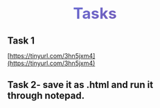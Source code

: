 # Tasks

## Task 1
[https://tinyurl.com/3hn5jxm4](https://tinyurl.com/3hn5jxm4)

## Task 2- save it as .html and run it through notepad.
<!DOCTYPE html>
<html lang="en">
<head>
    <meta charset="UTF-8">
    <meta name="viewport" content="width=device-width, initial-scale=1.0">
    <title>Interactive Quiz App</title>
    <style>
        * {
            margin: 0;
            padding: 0;
            box-sizing: border-box;
        }

        body {
            font-family: 'Segoe UI', Tahoma, Geneva, Verdana, sans-serif;
            background: linear-gradient(135deg, #667eea 0%, #764ba2 100%);
            min-height: 100vh;
            display: flex;
            justify-content: center;
            align-items: center;
            padding: 20px;
        }

        .container {
            background: white;
            border-radius: 15px;
            box-shadow: 0 20px 40px rgba(0, 0, 0, 0.1);
            padding: 40px;
            max-width: 800px;
            width: 100%;
            animation: fadeIn 0.5s ease-in;
        }

        @keyframes fadeIn {
            from { opacity: 0; transform: translateY(20px); }
            to { opacity: 1; transform: translateY(0); }
        }

        h1 {
            text-align: center;
            color: #333;
            margin-bottom: 30px;
            font-size: 2.5em;
            background: linear-gradient(135deg, #667eea, #764ba2);
            -webkit-background-clip: text;
            -webkit-text-fill-color: transparent;
            background-clip: text;
        }

        .quiz-container {
            display: block;
        }

        .question-container {
            margin-bottom: 30px;
            padding: 25px;
            background: #f8f9fa;
            border-radius: 10px;
            border-left: 5px solid #667eea;
            transition: transform 0.2s ease;
        }

        .question-container:hover {
            transform: translateX(5px);
        }

        .question {
            font-size: 1.2em;
            font-weight: 600;
            color: #333;
            margin-bottom: 15px;
        }

        .options {
            display: grid;
            gap: 10px;
        }

        .option {
            display: flex;
            align-items: center;
            padding: 12px 15px;
            background: white;
            border: 2px solid #e9ecef;
            border-radius: 8px;
            cursor: pointer;
            transition: all 0.3s ease;
            position: relative;
        }

        .option:hover {
            border-color: #667eea;
            background: #f0f4ff;
        }

        .option input[type="radio"] {
            margin-right: 12px;
            transform: scale(1.2);
        }

        .option label {
            cursor: pointer;
            font-weight: 500;
            color: #555;
        }

        .option.selected {
            border-color: #667eea;
            background: #f0f4ff;
            box-shadow: 0 2px 10px rgba(102, 126, 234, 0.2);
        }

        .submit-btn {
            background: linear-gradient(135deg, #667eea, #764ba2);
            color: white;
            border: none;
            padding: 15px 40px;
            font-size: 1.1em;
            font-weight: 600;
            border-radius: 50px;
            cursor: pointer;
            display: block;
            margin: 30px auto;
            transition: all 0.3s ease;
            box-shadow: 0 4px 15px rgba(102, 126, 234, 0.3);
        }

        .submit-btn:hover {
            transform: translateY(-2px);
            box-shadow: 0 6px 20px rgba(102, 126, 234, 0.4);
        }

        .submit-btn:active {
            transform: translateY(0);
        }

        .results {
            display: none;
            text-align: center;
            animation: slideIn 0.5s ease-out;
        }

        @keyframes slideIn {
            from { opacity: 0; transform: translateY(30px); }
            to { opacity: 1; transform: translateY(0); }
        }

        .score {
            font-size: 2.5em;
            font-weight: bold;
            margin: 20px 0;
            background: linear-gradient(135deg, #667eea, #764ba2);
            -webkit-background-clip: text;
            -webkit-text-fill-color: transparent;
            background-clip: text;
        }

        .score-message {
            font-size: 1.3em;
            color: #666;
            margin-bottom: 30px;
        }

        .detailed-results {
            margin-top: 30px;
            text-align: left;
        }

        .result-item {
            margin: 15px 0;
            padding: 15px;
            border-radius: 8px;
            border-left: 5px solid #ddd;
        }

        .result-item.correct {
            background: #d4edda;
            border-left-color: #28a745;
        }

        .result-item.incorrect {
            background: #f8d7da;
            border-left-color: #dc3545;
        }

        .result-question {
            font-weight: 600;
            margin-bottom: 8px;
        }

        .result-answer {
            font-size: 0.9em;
            color: #666;
        }

        .restart-btn {
            background: #6c757d;
            color: white;
            border: none;
            padding: 12px 30px;
            font-size: 1em;
            border-radius: 25px;
            cursor: pointer;
            margin-top: 20px;
            transition: all 0.3s ease;
        }

        .restart-btn:hover {
            background: #545b62;
            transform: translateY(-1px);
        }

        .progress-bar {
            width: 100%;
            height: 6px;
            background: #e9ecef;
            border-radius: 3px;
            margin-bottom: 30px;
            overflow: hidden;
        }

        .progress-fill {
            height: 100%;
            background: linear-gradient(90deg, #667eea, #764ba2);
            width: 0%;
            transition: width 0.3s ease;
        }
    </style>
</head>
<body>
    <div class="container">
        <h1>Interactive Quiz App</h1>
        
        <div class="progress-bar">
            <div class="progress-fill" id="progressFill"></div>
        </div>

        <div class="quiz-container" id="quizContainer">
            <!-- Questions will be generated here -->
        </div>

        <button class="submit-btn" id="submitBtn" onclick="submitQuiz()">Submit Quiz</button>

        <div class="results" id="results">
            <div class="score" id="scoreDisplay"></div>
            <div class="score-message" id="scoreMessage"></div>
            <div class="detailed-results" id="detailedResults"></div>
            <button class="restart-btn" onclick="restartQuiz()">Take Quiz Again</button>
        </div>
    </div>

    <script>
        // Quiz data with 5 multiple choice questions
        const quizData = [
            {
                question: "What does HTML stand for?",
                options: [
                    "Hypertext Markup Language",
                    "High Tech Modern Language",
                    "Home Tool Markup Language",
                    "Hyperlink and Text Markup Language"
                ],
                correct: 0
            },
            {
                question: "Which programming language is known as the 'language of the web'?",
                options: [
                    "Python",
                    "Java",
                    "JavaScript",
                    "C++"
                ],
                correct: 2
            },
            {
                question: "What does CSS stand for?",
                options: [
                    "Computer Style Sheets",
                    "Cascading Style Sheets",
                    "Creative Style Sheets",
                    "Colorful Style Sheets"
                ],
                correct: 1
            },
            {
                question: "Which company developed JavaScript?",
                options: [
                    "Microsoft",
                    "Apple",
                    "Netscape",
                    "Google"
                ],
                correct: 2
            },
            {
                question: "What is the latest version of HTML?",
                options: [
                    "HTML4",
                    "HTML5",
                    "HTML6",
                    "XHTML"
                ],
                correct: 1
            }
        ];

        let userAnswers = [];

        // Generate quiz questions
        function generateQuiz() {
            const container = document.getElementById('quizContainer');
            container.innerHTML = '';

            quizData.forEach((item, index) => {
                const questionDiv = document.createElement('div');
                questionDiv.className = 'question-container';
                
                let optionsHTML = '';
                item.options.forEach((option, optionIndex) => {
                    optionsHTML += `
                        <div class="option" onclick="selectOption(${index}, ${optionIndex}, this)">
                            <input type="radio" name="q${index}" value="${optionIndex}" id="q${index}_${optionIndex}">
                            <label for="q${index}_${optionIndex}">${option}</label>
                        </div>
                    `;
                });

                questionDiv.innerHTML = `
                    <div class="question">${index + 1}. ${item.question}</div>
                    <div class="options">
                        ${optionsHTML}
                    </div>
                `;

                container.appendChild(questionDiv);
            });
        }

        // Handle option selection
        function selectOption(questionIndex, optionIndex, element) {
            // Remove selection from other options in the same question
            const questionContainer = element.parentElement.parentElement;
            const allOptions = questionContainer.querySelectorAll('.option');
            allOptions.forEach(opt => opt.classList.remove('selected'));

            // Add selection to clicked option
            element.classList.add('selected');
            element.querySelector('input').checked = true;

            // Store user answer
            userAnswers[questionIndex] = optionIndex;

            // Update progress bar
            updateProgress();
        }

        // Update progress bar
        function updateProgress() {
            const answeredCount = userAnswers.filter(answer => answer !== undefined).length;
            const progressPercent = (answeredCount / quizData.length) * 100;
            document.getElementById('progressFill').style.width = progressPercent + '%';
        }

        // Submit quiz and show results
        function submitQuiz() {
            // Check if all questions are answered
            if (userAnswers.length < quizData.length || userAnswers.some(answer => answer === undefined)) {
                alert('Please answer all questions before submitting!');
                return;
            }

            // Calculate score
            let correctAnswers = 0;
            const detailedResults = [];

            quizData.forEach((question, index) => {
                const userAnswer = userAnswers[index];
                const isCorrect = userAnswer === question.correct;
                
                if (isCorrect) {
                    correctAnswers++;
                }

                detailedResults.push({
                    question: question.question,
                    userAnswer: question.options[userAnswer],
                    correctAnswer: question.options[question.correct],
                    isCorrect: isCorrect
                });
            });

            // Display results
            showResults(correctAnswers, detailedResults);
        }

        // Show results
        function showResults(score, detailed) {
            document.getElementById('quizContainer').style.display = 'none';
            document.getElementById('submitBtn').style.display = 'none';
            document.getElementById('results').style.display = 'block';

            // Display score
            document.getElementById('scoreDisplay').textContent = `${score}/${quizData.length}`;
            
            // Display score message
            let message = '';
            const percentage = (score / quizData.length) * 100;
            if (percentage === 100) {
                message = 'Perfect! Outstanding work! 🎉';
            } else if (percentage >= 80) {
                message = 'Excellent! Great job! 👏';
            } else if (percentage >= 60) {
                message = 'Good work! Keep it up! 👍';
            } else {
                message = 'Keep practicing! You can do better! 💪';
            }
            document.getElementById('scoreMessage').textContent = message;

            // Display detailed results (Brownie subtask)
            const detailedContainer = document.getElementById('detailedResults');
            detailedContainer.innerHTML = '<h3 style="margin-bottom: 20px; color: #333;">Detailed Results:</h3>';

            detailed.forEach((result, index) => {
                const resultDiv = document.createElement('div');
                resultDiv.className = `result-item ${result.isCorrect ? 'correct' : 'incorrect'}`;
                
                resultDiv.innerHTML = `
                    <div class="result-question">${index + 1}. ${result.question}</div>
                    <div class="result-answer">
                        <strong>Your answer:</strong> ${result.userAnswer}<br>
                        <strong>Correct answer:</strong> ${result.correctAnswer}<br>
                        <strong>Status:</strong> ${result.isCorrect ? '✓ Correct' : '✗ Incorrect'}
                    </div>
                `;

                detailedContainer.appendChild(resultDiv);
            });
        }

        // Restart quiz
        function restartQuiz() {
            userAnswers = [];
            document.getElementById('quizContainer').style.display = 'block';
            document.getElementById('submitBtn').style.display = 'block';
            document.getElementById('results').style.display = 'none';
            document.getElementById('progressFill').style.width = '0%';
            generateQuiz();
        }

        // Initialize quiz when page loads
        document.addEventListener('DOMContentLoaded', function() {
            generateQuiz();
        });
    </script>
</body>
</html>
